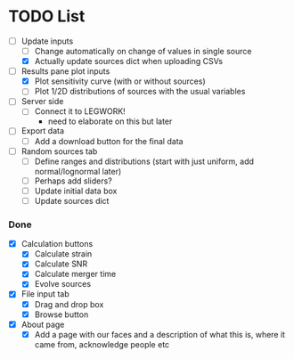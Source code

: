# TODO List

- [ ] Update inputs
    - [ ] Change automatically on change of values in single source
    - [x] Actually update sources dict when uploading CSVs
- [ ] Results pane plot inputs
    - [x] Plot sensitivity curve (with or without sources)
    - [ ] Plot 1/2D distributions of sources with the usual variables
- [ ] Server side
    - [ ] Connect it to LEGWORK!
        - need to elaborate on this but later
- [ ] Export data
    - [ ] Add a download button for the final data
- [ ] Random sources tab
    - [ ] Define ranges and distributions (start with just uniform, add normal/lognormal later)
    - [ ] Perhaps add sliders?
    - [ ] Update initial data box
    - [ ] Update sources dict

### Done
- [x] Calculation buttons
    - [x] Calculate strain
    - [x] Calculate SNR
    - [x] Calculate merger time
    - [x] Evolve sources
- [x] File input tab
    - [x] Drag and drop box
    - [x] Browse button
- [x] About page
    - [x] Add a page with our faces and a description of what this is, where it came from, acknowledge people etc